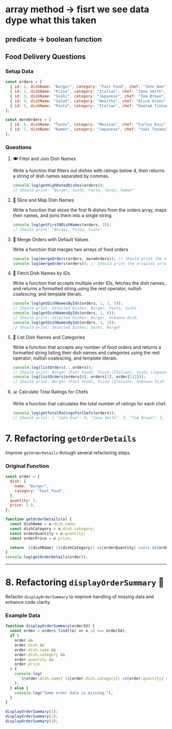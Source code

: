 # array method -> fisrt we see data dype what this taken
## predicate -> boolean function


## Food Delivery Questions

### Setup Data

```js
const orders = [
  { id: 1, dishName: "Burger", category: "Fast Food", chef: "John Doe", ratings: [5, 4, 5] },
  { id: 2, dishName: "Pizza", category: "Italian", chef: "Jane Smith", ratings: [4, 3, 5] },
  { id: 3, dishName: "Sushi", category: "Japanese", chef: "Tom Brown", ratings: [5, 5, 4] },
  { id: 4, dishName: "Salad", category: "Healthy", chef: "Alice Green", ratings: [3, 4, 5] },
  { id: 5, dishName: "Pasta", category: "Italian", chef: "Gowtam Tinnanuri", ratings: [4, 4, 5] }
];

const moreOrders = [
  { id: 6, dishName: "Tacos", category: "Mexican", chef: "Carlos Ruiz", ratings: [4, 5, 4] },
  { id: 7, dishName: "Ramen", category: "Japanese", chef: "Yuki Tanaka", ratings: [5, 4, 5] }
];
```
### Questions

1. 🍽️ Filter and Join Dish Names

   Write a function that filters out dishes with ratings below 4, then returns a string of dish names separated by commas.

   ```js
   console.log(getHighRatedDishes(orders));
   // Should print: "Burger, Sushi, Pasta, Tacos, Ramen"
   ```

2. 🍔 Slice and Map Dish Names

   Write a function that slices the first N dishes from the orders array, maps their names, and joins them into a single string.

   ```js
   console.log(getFirstNDishNames(orders, 3));
   // Should print: "Burger, Pizza, Sushi"
   ```


3. 🍲 Merge Orders with Default Values

   Write a function that merges two arrays of food orders

   ```js
   console.log(mergeOrders(orders, moreOrders)); // Should print the merged array of orders
   console.log(mergeOrders(orders)); // Should print the original array of orders
   ```



4. 🥗 Fetch Dish Names by IDs

   Write a function that accepts multiple order IDs, fetches the dish names, and returns a formatted string using the rest operator, nullish coalescing, and template literals.

   ```js
   console.log(getDishNamesByIds(orders, 1, 3, 5));
   // Should print: Selected Dishes: Burger, Pasta, Sushi
   console.log(getDishNamesByIds(orders, 1, 6));
   // Should print: Selected Dishes: Burger, Unknown Dish
   console.log(getDishNamesByIds(orders, 5, 1));
   // Should print: Selected Dishes: Sushi, Burger
   ```

5. 🍜 List Dish Names and Categories

   Write a function that accepts any number of food orders and returns a formatted string listing their dish names and categories using the rest operator, nullish coalescing, and template literals.

   ```js
   console.log(listOrders(...orders));
   // Should print: Burger (Fast Food), Pizza (Italian), Sushi (Japanese), Salad (Healthy), Pasta (Italian)
   console.log(listOrders(orders[0], orders[1], order[111]));
   // Should print: Burger (Fast Food), Pizza (Italian), Unknown Dish (Unknown Category)
   ```

6. 📊 Calculate Total Ratings for Chefs

   Write a function that calculates the total number of ratings for each chef.

   ```js
   console.log(getTotalRatingsForChefs(orders));
   // Should print: { "John Doe": 6, "Jane Smith": 3, "Tom Brown": 3, "Alice Green": 3 }
   ```




# 7. Refactoring `getOrderDetails`

Improve `getOrderDetails` through several refactoring steps.

### **Original Function**

```javascript
const order = {
  dish: {
    name: "Burger",
    category: "Fast Food",
  },
  quantity: 2,
  price: 5.0,
};

function getOrderDetails(o) {
  const dishName = o.dish.name;
  const dishCategory = o.dish.category;
  const orderQuantity = o.quantity;
  const orderPrice = o.price;

  return `${dishName} (${dishCategory}) x${orderQuantity} costs $${orderPrice}`;
}
console.log(getOrderDetails(order));
```

---


# 8. Refactoring `displayOrderSummary` 🚚

Refactor `displayOrderSummary` to improve handling of missing data and enhance code clarity.

### **Example Data**

```javascript
function displayOrderSummary(orderId) {
  const order = orders.find((o) => o.id === orderId);
  if (
    order &&
    order.dish &&
    order.dish.name &&
    order.dish.category &&
    order.quantity &&
    order.price
  ) {
    console.log(
      `${order.dish.name} (${order.dish.category}) x${order.quantity} costs $${order.price}`,
    );
  } else {
    console.log("Some order data is missing.");
  }
}

displayOrderSummary(1);
displayOrderSummary(2);
displayOrderSummary(3);
```
